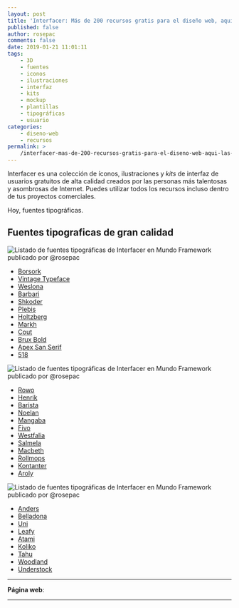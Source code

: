 ```yaml
---
layout: post
title: 'Interfacer: Más de 200 recursos gratis para el diseño web, aquí las tipografías'
published: false
author: rosepac
comments: false
date: 2019-01-21 11:01:11
tags:
    - 3D
    - fuentes
    - iconos
    - ilustraciones
    - interfaz
    - kits
    - mockup
    - plantillas
    - tipográficas
    - usuario
categories:
    - diseno-web
    - recursos
permalink: >
    /interfacer-mas-de-200-recursos-gratis-para-el-diseno-web-aqui-las-tipografias
---
```

Interfacer es una colección de íconos, ilustraciones y _kits_ de interfaz de usuarios gratuitos de alta calidad creados por las personas más talentosas y asombrosas de Internet. Puedes utilizar todos los recursos incluso dentro de tus proyectos comerciales.

Hoy, fuentes tipográficas.

## Fuentes tipograficas de gran calidad

![Listado de fuentes tipográficas de Interfacer en Mundo Framework publicado por @rosepac][1]

  * [Borsork][2]
  * [Vintage Typeface][3]
  * [Weslona][4]
  * [Barbari][5]
  * [Shkoder][6]
  * [Plebis][7]
  * [Holtzberg][8]
  * [Markh][9]
  * [Cout][10]
  * [Brux Bold][11]
  * [Apex San Serif][12]
  * [518][13]

![Listado de fuentes tipográficas de Interfacer en Mundo Framework publicado por @rosepac][14]

  * [Rowo][15]
  * [Henrik][16]
  * [Barista][17]
  * [Noelan][18]
  * [Mangaba][19]
  * [Fivo][20]
  * [Westfalia][21]
  * [Salmela][22]
  * [Macbeth][23]
  * [Rollmops][24]
  * [Kontanter][25]
  * [Aroly][26]

![Listado de fuentes tipográficas de Interfacer en Mundo Framework publicado por @rosepac][27]

  * [Anders][28]
  * [Belladona][29]
  * [Uni][30]
  * [Leafy][31]
  * [Atami][32]
  * [Koliko][33]
  * [Tahu][34]
  * [Woodland][35]
  * [Understock][36]

* * *

**Página web**: 

* * *

 [1]: https://i.ibb.co/L9whwQk/fuentes-1.png
 [2]: https://www.pixelsurplus.com/freebies/borsok-bold-display-font
 [3]: https://www.dropbox.com/s/l5fpzgurhjos1w8/free.psd
 [4]: https://drive.google.com/drive/folders/1TeqRg4wSZxxk0YHZVU2mbNvtnURsyNR_
 [5]: https://www.graphicdesignfreebies.com/home/barbari
 [6]: https://drive.google.com/uc?export=download&id=0B1RVWQua2Sj_N0dQMXpnZ1JfWWNydmpjWlBPZ2tIM1hnV25R
 [7]: https://www.mediafire.com/file/4m94o6wv1slk9r2/PLEBIS.otf/file
 [8]: https://jeremyvessey.com/holtzberg/
 [9]: https://drive.google.com/file/d/1v89zlqWKEmOWEz1Rajqsma35zUSNNEih/view
 [10]: https://gumroad.com/l/cout
 [11]: https://freegoodiesfordesigners.blogspot.com/2016/01/brux-bold-brush-font.html
 [12]: https://www.pixelsurplus.com/freebies/apex-free-sans-serif-font/
 [13]: https://www.pixelsurplus.com/freebies/518-free-font
 [14]: https://i.ibb.co/nkw1h3S/fuentes-2.png
 [15]: https://www.pixelsurplus.com/freebies/rowo-typeface
 [16]: https://www.pixelsurplus.com/freebies/henrik
 [17]: https://www.dropbox.com/s/w9r8db17e1xcxwm/Barista%20Script.otf?dl=0
 [18]: https://www.pixelsurplus.com/freebies/noelan
 [19]: https://www.pixelsurplus.com/freebies/mangaba-free-hand-drawn-font
 [20]: https://drive.google.com/file/d/0B47FBrwbA6rBNjlrbWtqTzVpWFU/view
 [21]: https://www.pixelsurplus.com/freebies/westfalia-free-font
 [22]: https://www.pixelsurplus.com/freebies/salmela
 [23]: https://www.pixelsurplus.com/freebies/macbeth-free-svg-font
 [24]: https://www.floodfonts.com/freefont/sonar.html
 [25]: https://www.fontfabric.com/kontanter/
 [26]: https://www.mightydeals.com/deal/aroly-font.html
 [27]: https://i.ibb.co/wwcn5wY/fuentes-3.png
 [28]: https://www.dropbox.com/s/1i9k0ut077acrlj/Anders.ttf
 [29]: https://www.dafont.com/es/belladona.font
 [30]: https://www.fontfabric.com/uni-sans-free/
 [31]: https://wildpicks.design/product/leafy-free-handwriting-brush-font/
 [32]: https://gumroad.com/l/atami
 [33]: https://gumroad.com/l/koliko
 [34]: https://pixelify.net/downloads/tahu-free-script-font/
 [35]: https://www.pixelsurplus.com/freebies/the-woodlands
 [36]: https://www.pixelsurplus.com/freebies/understock-free-vintage-serif-font
